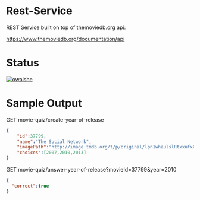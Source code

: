 # Rest-Service

REST Service built on top of themoviedb.org api:

https://www.themoviedb.org/documentation/api

# Status

[![owalshe](https://circleci.com/gh/owalshe/Rest-Service.svg?style=shield)](https://app.circleci.com/pipelines/github/owalshe)


# Sample Output

GET movie-quiz/create-year-of-release

```json
{
	"id":37799,
	"name":"The Social Network",
	"imagePath":"http://image.tmdb.org/t/p/original/lpn1whaulslRtxxufxX9lhEQ0Bn.jpg",
	"choices":[2007,2010,2013]
}
```

GET movie-quiz/answer-year-of-release?movieId=37799&year=2010

```json
{
  "correct":true
}
```

